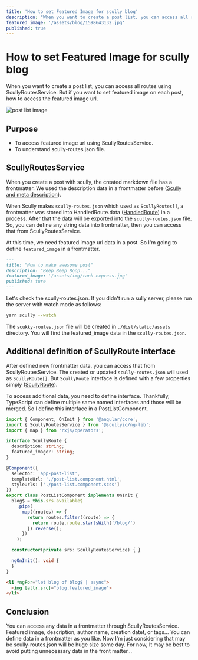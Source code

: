 ```yaml
---
title: 'How to set Featured Image for scully blog'
description: "When you want to create a post list, you can access all routes using ScullyRoutesService. But if you want to set featured image on each post, how to access the featured image url. To access featured image url using ScullyRoutesService. To understand scully-routes.json file."
featured_image: '/assets/blog/1598643132.jpg'
published: true
---
```


# How to set Featured Image for scully blog

When you want to create a post list, you can access all routes using ScullyRoutesService. But if you want to set featured image on each post, how to access the featured image url.

![post list image](/assets/blog/1598643132.jpg)

## Purpose

- To access featured image url using ScullyRoutesService.
- To understand scully-routes.json file.

## ScullyRoutesService

When you create a post with scully, the created markdown file has a frontmatter. We used the description data in a frontmatter before ([Scully and meta description](/blog/1598464261)).

When Scully makes `scully-routes.json` which used as `ScullyRoutes[]`, a frontmatter was stored into HandledRoute.data ([HandledRoute](https://github.com/scullyio/scully/blob/main/libs/scully/src/lib/routerPlugins/handledRoute.interface.ts)) in a process. After that the data will be exported into the `scully-routes.json` file. So, you can define any string data into frontmatter, then you can access that from ScullyRoutesService.

At this time, we need featured image url data in a post. So I'm going to define `featured_image` in a frontmatter.

```markdown
---
title: "How to make awesome post"
description: "Beep Beep Boop..."
featured_image: '/assets/img/tanb-express.jpg'
published: ture
---
```

Let's check the scully-routes.json. If you didn't run a sully server, please run the server with watch mode as follows:

```bash
yarn scully --watch
```

The `scukky-routes.json` file will be created in `./dist/static/assets` directory. You will find the featured_image data in the `scully-routes.json`.

## Additional definition of ScullyRoute interface

After defined new frontmatter data, you can access that from ScullyRoutesService. The created or updated `scully-routes.json` will used as `ScullyRoute[]`. But `ScullyRoute` interface is defined with a few properties simply ([ScullyRoute](https://github.com/scullyio/scully/blob/main/libs/ng-lib/src/lib/route-service/scully-routes.service.ts)).

To access additional data, you need to define interface. Thankfully, TypeScript can define multiple same named interfaces and those will be merged. So I define this interface in a PostListComponent.

```typescript
import { Component, OnInit } from '@angular/core';
import { ScullyRoutesService } from '@scullyio/ng-lib';
import { map } from 'rxjs/operators';

interface ScullyRoute {
  description: string;
  featured_image?: string;
}

@Component({
  selector: 'app-post-list',
  templateUrl: './post-list.component.html',
  styleUrls: ['./post-list.component.scss']
})
export class PostListComponent implements OnInit {
  blog$ = this.srs.available$
    .pipe(
      map((routes) => {
        return routes.filter((route) => {
          return route.route.startsWith('/blog/')
        }).reverse();
      })
    );

  constructor(private srs: ScullyRoutesService) { }

  ngOnInit(): void {
  }
}
```

```html
<li *ngFor="let blog of blog$ | async">
  <img [attr.src]="blog.featured_image">
</li>
```


## Conclusion

You can access any data in a frontmatter through ScullyRoutesService. Featured image, description, author name, creation datet, or tags... You can define data in a frontmatter as you like. Now I'm just considering that may be scully-routes.json will be huge size some day. For now, It may be best to avoid putting unnecessary data in the front matter...
